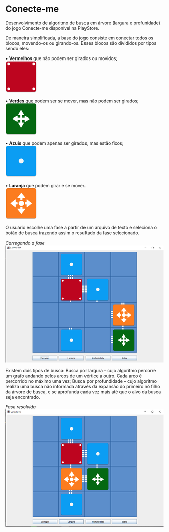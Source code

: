 # Conecte-me
Desenvolvimento de algoritmo de busca em árvore (largura e profunidade) do jogo Conecte-me disponível na PlayStore.

De maneira simplificada, a base do jogo consiste em conectar todos os blocos, movendo-os ou girando-os. Esses blocos são divididos por tipos sendo eles:

•	**Vermelhos** que não podem ser girados ou movidos;
<br><img src="https://raw.githubusercontent.com/Mateus-Gabardo/Conecte-me/master/src/main/resources/images/Tower.png" width="100">

•	 **Verdes** que podem ser se mover, mas não podem ser girados; 
<br><img src="https://raw.githubusercontent.com/Mateus-Gabardo/Conecte-me/master/src/main/resources/images/Walk.png" width="100">

•	**Azuis** que podem apenas ser girados, mas estão fixos; 
<br><img src="https://raw.githubusercontent.com/Mateus-Gabardo/Conecte-me/master/src/main/resources/images/Spin.png" width="100">

•	**Laranja** que podem girar e se mover. 
<br><img src="https://raw.githubusercontent.com/Mateus-Gabardo/Conecte-me/master/src/main/resources/images/SpinWalk.png" width="100">

O usuário escolhe uma fase a partir de um arquivo de texto e seleciona o botão de busca trazendo assim o resultado da fase selecionado.

*Carregando a fase*
<img src="https://raw.githubusercontent.com/Mateus-Gabardo/Conecte-me/master/docs/jogoInicial.png">

Existem dois tipos de busca: Busca por largura – cujo algoritmo percorre um grafo andando pelos arcos de um vértice a outro. Cada arco é percorrido no máximo uma vez; Busca por profundidade – cujo algoritmo realiza uma busca não informada através da expansão do primeiro nó filho da árvore de busca, e se aprofunda cada vez mais até que o alvo da busca seja encontrado.

*Fase resolvida*
<img src="https://raw.githubusercontent.com/Mateus-Gabardo/Conecte-me/master/docs/jogoResolvido.png">

